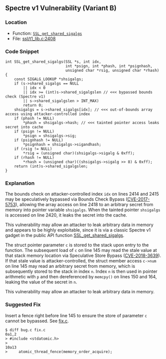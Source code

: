 ## Spectre v1 Vulnerability (Variant B)

### Location
- Function: [`SSL_get_shared_sigalgs`](https://www.openssl.org/docs/man3.0/man3/SSL_get_shared_sigalgs.html)
- File: [ssl/t1_lib.c:2408](https://github.com/openssl/openssl/blob/3d27ac8d92ef89c202b518cf6c4e15477eb594b2/ssl/t1_lib.c#L2408)

### Code Snippet
```
int SSL_get_shared_sigalgs(SSL *s, int idx,
                           int *psign, int *phash, int *psignhash,
                           unsigned char *rsig, unsigned char *rhash)
{
    const SIGALG_LOOKUP *shsigalgs;
    if (s->shared_sigalgs == NULL
        || idx < 0
        || idx >= (int)s->shared_sigalgslen // <<< bypassed bounds check (Spectre v1)
        || s->shared_sigalgslen > INT_MAX)
        return 0;
    shsigalgs = s->shared_sigalgs[idx]; // <<< out-of-bounds array access using attacker-controlled index
    if (phash != NULL)
        *phash = shsigalgs->hash; // <<< tainted pointer access leaks secret into cache
    if (psign != NULL)
        *psign = shsigalgs->sig;
    if (psignhash != NULL)
        *psignhash = shsigalgs->sigandhash;
    if (rsig != NULL)
        *rsig = (unsigned char)(shsigalgs->sigalg & 0xff);
    if (rhash != NULL)
        *rhash = (unsigned char)((shsigalgs->sigalg >> 8) & 0xff);
    return (int)s->shared_sigalgslen;
}
```

### Explanation
The bounds check on attacker-controlled index `idx` on lines 2414 and 2415 may be speculatively bypassed via Bounds Check Bypass ([CVE-2017-5753](https://www.cve.org/CVERecord?id=CVE-2017-5753)), 
allowing the array access on line 2418 to an arbitrary secret from memory into pointer variable `shsigalgs`.
When the tainted pointer `shsigalgs` is accessed on line 2420, it leaks the secret into the cache.

This vulnerability may allow an attacker to leak arbitrary data in memory and appears to be highly exploitable,
since it is via a classic Spectre v1 gadget in the public API function [SSL_get_shared_sigalgs](https://www.openssl.org/docs/man3.0/man3/SSL_get_shared_sigalgs.html).


The struct pointer parameter `c` is stored to the stack upon entry to the function.
The subsequent load of `c` on line 145 may read the stale value at that stack memory location via Speculative Store Bypass ([CVE-2018-3639](https://cve.org/CVERecord?id=CVE-2018-3639)).
If that stale value is attacker-controlled, the struct member access `c->num` on line 145 may read an arbitrary secret from memory, which is subsequently stored to the stack in index `n`.
Index `n` is then used in pointer arithmetic with `p` and then dereferenced by `memcpy()` on lines 150 and 164, leaking the value of the secret in `n`.

This vulnerability may allow an attacker to leak arbitrary data in memory.

### Suggested Fix
Insert a fence right before line 145 to ensure the store of parameter `c` cannot be bypassed. See [fix.c](fix.c).
```
$ diff bug.c fix.c
0a1,2
> #include <stdatomic.h>
> 
10a13
>     atomic_thread_fence(memory_order_acquire);
```

